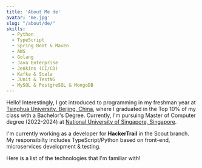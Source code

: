 ```yaml
---
title: 'About Me de'
avatar: 'me.jpg'
slug: "/about/de/"
skills:
  - Python
  - TypeScript
  - Spring Boot & Maven 
  - AWS
  - Golang
  - Java Enterprise
  - Jenkins (CI/CD)
  - Kafka & Scala
  - JUnit & TestNG
  - MySQL & PostgreSQL & MongoDB
---
```

Hello! Interestingly, I got introduced to programming in my freshman year at [Tsinghua University, Beijing, China](https://www.tsinghua.edu.cn/en/), where I graduated in the Top 10% of my class with a Bachelor's Degree. Currently, I'm pursuing Master of Computer degree (2022-2024)  at [National University of Singapore, Singapore](https://www.nus.edu.sg/).

I'm currently working as a developer for **HackerTrail** in the Scout branch. My responsibilty includes TypeScript/Python based on front-end,  microservices development & testing.

Here is a list of the technologies that I'm familiar with!
